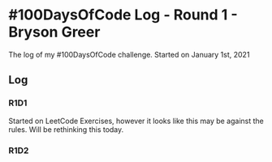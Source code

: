 # #100DaysOfCode Log - Round 1 - Bryson Greer

The log of my #100DaysOfCode challenge. Started on January 1st, 2021

## Log

### R1D1 
Started on LeetCode Exercises, however it looks like this may be against the rules. Will be rethinking this today.

### R1D2
